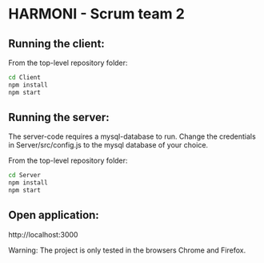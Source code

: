 # HARMONI - Scrum team 2

## Running the client:
From the top-level repository folder:

```sh
cd Client
npm install
npm start 
```

## Running the server: 
The server-code requires a mysql-database to run.
Change the credentials in Server/src/config.js to the mysql database of your choice.

 From the top-level repository folder:

  ```sh
  cd Server
  npm install
  npm start 
  ```

## Open application:
http://localhost:3000

Warning: The project is only tested in the browsers Chrome and Firefox.